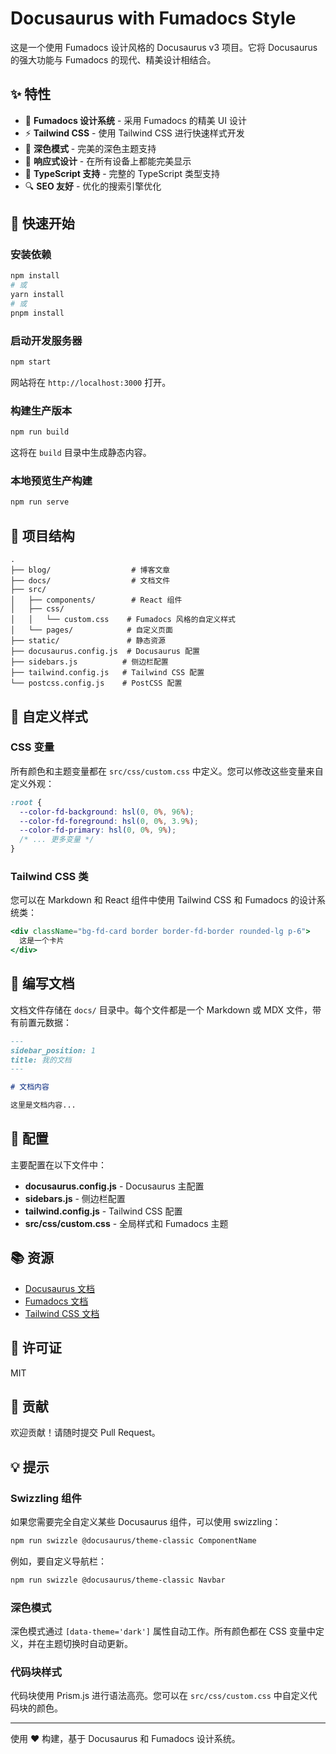 # Docusaurus with Fumadocs Style

这是一个使用 Fumadocs 设计风格的 Docusaurus v3 项目。它将 Docusaurus 的强大功能与 Fumadocs 的现代、精美设计相结合。

## ✨ 特性

- 🎨 **Fumadocs 设计系统** - 采用 Fumadocs 的精美 UI 设计
- ⚡ **Tailwind CSS** - 使用 Tailwind CSS 进行快速样式开发
- 🌙 **深色模式** - 完美的深色主题支持
- 📱 **响应式设计** - 在所有设备上都能完美显示
- 🎯 **TypeScript 支持** - 完整的 TypeScript 类型支持
- 🔍 **SEO 友好** - 优化的搜索引擎优化

## 🚀 快速开始

### 安装依赖

```bash
npm install
# 或
yarn install
# 或
pnpm install
```

### 启动开发服务器

```bash
npm start
```

网站将在 `http://localhost:3000` 打开。

### 构建生产版本

```bash
npm run build
```

这将在 `build` 目录中生成静态内容。

### 本地预览生产构建

```bash
npm run serve
```

## 📁 项目结构

```
.
├── blog/                  # 博客文章
├── docs/                  # 文档文件
├── src/
│   ├── components/        # React 组件
│   ├── css/
│   │   └── custom.css    # Fumadocs 风格的自定义样式
│   └── pages/            # 自定义页面
├── static/               # 静态资源
├── docusaurus.config.js  # Docusaurus 配置
├── sidebars.js          # 侧边栏配置
├── tailwind.config.js   # Tailwind CSS 配置
└── postcss.config.js    # PostCSS 配置
```

## 🎨 自定义样式

### CSS 变量

所有颜色和主题变量都在 `src/css/custom.css` 中定义。您可以修改这些变量来自定义外观：

```css
:root {
  --color-fd-background: hsl(0, 0%, 96%);
  --color-fd-foreground: hsl(0, 0%, 3.9%);
  --color-fd-primary: hsl(0, 0%, 9%);
  /* ... 更多变量 */
}
```

### Tailwind CSS 类

您可以在 Markdown 和 React 组件中使用 Tailwind CSS 和 Fumadocs 的设计系统类：

```jsx
<div className="bg-fd-card border border-fd-border rounded-lg p-6">
  这是一个卡片
</div>
```

## 📝 编写文档

文档文件存储在 `docs/` 目录中。每个文件都是一个 Markdown 或 MDX 文件，带有前置元数据：

```md
---
sidebar_position: 1
title: 我的文档
---

# 文档内容

这里是文档内容...
```

## 🔧 配置

主要配置在以下文件中：

- **docusaurus.config.js** - Docusaurus 主配置
- **sidebars.js** - 侧边栏配置
- **tailwind.config.js** - Tailwind CSS 配置
- **src/css/custom.css** - 全局样式和 Fumadocs 主题

## 📚 资源

- [Docusaurus 文档](https://docusaurus.io/)
- [Fumadocs 文档](https://fumadocs.vercel.app/)
- [Tailwind CSS 文档](https://tailwindcss.com/)

## 📄 许可证

MIT

## 🤝 贡献

欢迎贡献！请随时提交 Pull Request。

## 💡 提示

### Swizzling 组件

如果您需要完全自定义某些 Docusaurus 组件，可以使用 swizzling：

```bash
npm run swizzle @docusaurus/theme-classic ComponentName
```

例如，要自定义导航栏：

```bash
npm run swizzle @docusaurus/theme-classic Navbar
```

### 深色模式

深色模式通过 `[data-theme='dark']` 属性自动工作。所有颜色都在 CSS 变量中定义，并在主题切换时自动更新。

### 代码块样式

代码块使用 Prism.js 进行语法高亮。您可以在 `src/css/custom.css` 中自定义代码块的颜色。

---

使用 ❤️ 构建，基于 Docusaurus 和 Fumadocs 设计系统。
